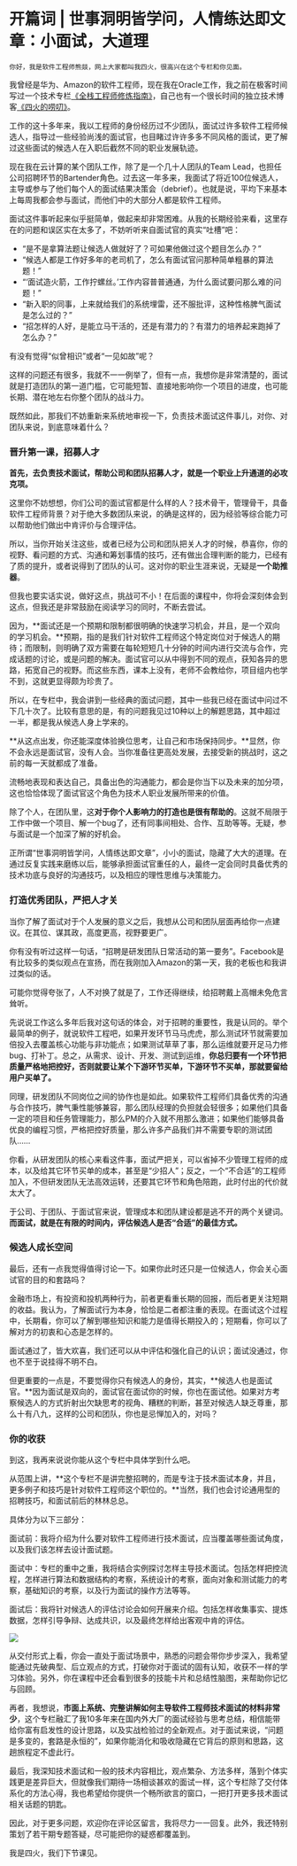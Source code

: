 # 开篇词 | 世事洞明皆学问，人情练达即文章：小面试，大道理

    你好，我是软件工程师熊燚，网上大家都叫我四火，很高兴在这个专栏和你见面。

我曾经是华为、Amazon的软件工程师，现在我在Oracle工作，我之前在极客时间写过一个技术专栏[《全栈工程师修炼指南》](https://time.geekbang.org/column/intro/100035501)，自己也有一个很长时间的独立技术博客[《四火的唠叨》](https://www.raychase.net/)。

工作的这十多年来，我以工程师的身份经历过不少团队，面试过许多软件工程师候选人，指导过一些经验尚浅的面试官，也目睹过许许多多不同风格的面试，更了解过这些面试的候选人在入职后截然不同的职业发展轨迹。

现在我在云计算的某个团队工作，除了是一个几十人团队的Team Lead，也担任公司招聘环节的Bartender角色。过去这一年多来，我面试了将近100位候选人，主导或参与了他们每个人的面试结果决策会（debrief）。也就是说，平均下来基本上每周我都会参与面试，而他们中的大部分人都是软件工程师。

面试这件事听起来似乎挺简单，做起来却非常困难。从我的长期经验来看，这里存在的问题和误区实在太多了，不妨听听来自面试官的真实“吐槽”吧：

*   “是不是拿算法题让候选人做就好了？可如果他做过这个题目怎么办？”
*   “候选人都是工作好多年的老司机了，怎么有面试官问那种简单粗暴的算法题！”
*   “‘面试造火箭，工作拧螺丝。’工作内容普普通通，为什么面试要问那么难的问题！”
*   “新入职的同事，上来就给我们的系统埋雷，还不服批评，这种性格脾气面试是怎么过的？”
*   “招怎样的人好，是能立马干活的，还是有潜力的？有潜力的培养起来跑掉了怎么办？”

有没有觉得“似曾相识”或者“一见如故”呢？

这样的问题还有很多，我就不一一例举了，但有一点，我想你是非常清楚的，面试就是打造团队的第一道门槛，它可能短暂、直接地影响你一个项目的进度，也可能长期、潜在地左右你整个团队的战斗力。

既然如此，那我们不妨重新来系统地审视一下，负责技术面试这件事儿，对你、对团队来说，到底意味着什么？

### 晋升第一课，招募人才

**首先，去负责技术面试，帮助公司和团队招募人才，就是一个职业上升通道的必攻克项。**

这里你不妨想想，你们公司的面试官都是什么样的人？技术骨干，管理骨干，具备软件工程师背景？对于绝大多数团队来说，的确是这样的，因为经验等综合能力可以帮助他们做出中肯评价与合理评估。

所以，当你开始关注这些，或者已经为公司和团队把关人才的时候，恭喜你，你的视野、看问题的方式、沟通和筹划事情的技巧，还有做出合理判断的能力，已经有了质的提升，或者说得到了团队的认可。这对你的职业生涯来说，无疑是**一个助推器**。

但我也要实话实说，做好这点，挑战可不小！在后面的课程中，你将会深刻体会到这点，但我还是非常鼓励在阅读学习的同时，不断去尝试。

因为，**面试还是一个预期和限制都很明确的快速学习机会，并且，是一个双向的学习机会。**预期，指的是我们针对软件工程师这个特定岗位对于候选人的期待；而限制，则明确了双方需要在每轮短短几十分钟的时间内进行交流与合作，完成话题的讨论，或是问题的解决。面试官可以从中得到不同的观点，获知各异的思路，拓宽自己的视野。而这些东西，课本上没有，老师不会教给你，项目组内也学不到，这就更显得颇为珍贵了。

所以，在专栏中，我会讲到一些经典的面试问题，其中一些我已经在面试中问过不下几十次了。比较有意思的是，有的问题我见过10种以上的解题思路，其中超过一半，都是我从候选人身上学来的。

**从这点出发，你还能深度体验换位思考，让自己和市场保持同步。**显然，你不会永远是面试官，没有人会。当你准备往更高处发展，去接受新的挑战时，这之前的每一天就都成了准备。

流畅地表现和表达自己，具备出色的沟通能力，都会是你当下以及未来的加分项，这也恰恰体现了面试官这个角色为技术人职业发展所带来的价值。

除了个人，在团队里，这**对于你个人影响力的打造也是很有帮助的**。这就不局限于工作中做一个项目、解一个bug了，还有同事间相处、合作、互助等等。无疑，参与面试是一个加深了解的好机会。

正所谓“世事洞明皆学问，人情练达即文章”，小小的面试，隐藏了大大的道理。在通过反复实践来磨练以后，能够承担面试官重任的人，最终一定会同时具备优秀的技术功底与良好的沟通技巧，以及相应的理性思维与决策能力。

### 打造优秀团队，严把人才关

当你了解了面试对于个人发展的意义之后，我想从公司和团队层面再给你一点建议。在其位、谋其政，高度更高，视野要更广。

你有没有听过这样一句话，“招聘是研发团队日常活动的第一要务”。Facebook是有比较多的类似观点在宣扬，而在我刚加入Amazon的第一天，我的老板也和我讲过类似的话。

可能你觉得夸张了，人不对换了就是了，工作还得继续，给招聘戴上高帽未免危言耸听。

先说说工作这么多年后我对这句话的体会，对于招聘的重要性，我是认同的。举个最简单的例子，就说软件工程吧，如果开发环节马马虎虎，那么测试环节就需要加倍投入去覆盖核心功能与非功能点；如果测试草草了事，那么运维就要开足马力修bug、打补丁。总之，从需求、设计、开发、测试到运维，**你总归要有一个环节把质量严格地把控好，否则就要让某个下游环节买单，下游环节不买单，那就要留给用户买单了。**

同理，研发团队不同岗位之间的协作也是如此。如果软件工程师们具备优秀的沟通与合作技巧，脾气秉性能够兼容，那么团队经理的负担就会轻很多；如果他们具备一定的项目和任务管理能力，那么PM的介入就不用那么激进；如果他们能够具备优良的编程习惯，严格把控好质量，那么许多产品我们并不需要专职的测试团队……

你看，从研发团队的核心来看这件事，面试严把关，可以省掉不少管理工程师的成本，以及给其它环节买单的成本，甚至是“少招人”；反之，一个“不合适”的工程师加入，不但研发团队无法高效运转，还要其它环节和角色陪跑，此时付出的代价就太大了。

于公司、于团队、于面试官来说，管理成本和团队建设都是逃不开的两个关键词。**而面试，就是在有限的时间内，评估候选人是否“合适”的最佳方式。**

### 候选人成长空间

最后，还有一点我觉得值得讨论一下。如果你此时还只是一位候选人，你会关心面试官的目的和套路吗？

金融市场上，有投资和投机两种行为，前者更看重长期的回报，而后者更关注短期的收益。我认为，了解面试行为本身，恰恰是二者都注重的表现。在面试这个过程中，长期看，你可以了解到哪些知识和能力是值得长期投入的；短期看，你可以了解对方的初衷和心态是怎样的。

面试通过了，皆大欢喜，我们还可以从中评估和强化自己的认识；面试没通过，你也不至于说挂得不明不白。

但更重要的一点是，不要觉得你只有候选人的身份，其实，**候选人也是面试官。**因为面试是双向的，面试官在面试你的时候，你也在面试他。如果对方考察候选人的方式折射出欠缺思考的视角、糟糕的判断，甚至对候选人缺乏尊重，那么十有八九，这样的公司和团队，你也是忌惮加入的，对吗？

### 你的收获

到这，我再来说说你能从这个专栏中具体学到什么吧。

从范围上讲，**这个专栏不是讲完整招聘的，而是专注于技术面试本身，并且，更多例子和技巧是针对软件工程师这个职位的。**当然，我们也会讨论通用型的招聘技巧，和面试前后的林林总总。

具体分为以下三部分：

面试前：我将介绍为什么要对软件工程师进行技术面试，应当覆盖哪些面试角度，以及我们该怎样去设计面试题。

面试中：专栏的重中之重，我将结合实例探讨怎样主导技术面试。包括怎样把控流程，怎样进行算法和数据结构的考察，系统设计的考察，面向对象和测试能力的考察，基础知识的考察，以及行为面试的操作方法等等。

面试后：我将针对候选人的评估讨论会如何开展来介绍。包括怎样收集事实、提炼数据，怎样引导争辩、达成共识，以及最终怎样给出客观中肯的评估。

![](https://static001.geekbang.org/resource/image/91/92/91ba3553517ec8da12c8838c56cd4a92.jpg)

从交付形式上看，你会一直处于面试场景中，熟悉的问题会带你步步深入，我希望能通过先破典型、后立观点的方式，打破你对于面试的固有认知，收获不一样的学习体验。另外，你在课程中还会看到很多的技能卡片和总结性脑图，来帮助你记忆与回顾。

再者，我想说，**市面上系统、完整讲解如何主导软件工程师技术面试的材料非常少**，这个专栏融汇了我10多年来在国内外大厂的面试经验与思考总结，相信能带给你富有启发性的设计思路，以及实战检验过的全新观点。对于面试来说，“问题是多变的，套路是永恒的”，如果你能消化和吸收隐藏在它背后的原则和思路，这趟旅程定不虚此行。

最后，我深知技术面试和一般的技术内容相比，观点繁杂、方法多样，落到个体实践更是差异巨大，但就像我们期待一场相谈甚欢的面试一样，这个专栏除了交付体系化的方法心得，我也希望给你提供一个畅所欲言的窗口，一把打开更多技术面试相关话题的钥匙。

因此，对于更多问题，欢迎你在评论区留言，我将尽力一一回复。此外，我还特别策划了若干期专题答疑，尽可能把你的疑惑都覆盖到。

我是四火，我们下节课见。
    